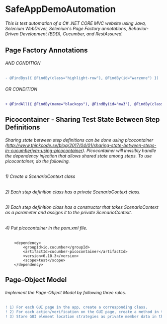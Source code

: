 # SafeAppDemoAutomation
###### This is test automation of a C# .NET CORE MVC website using Java, Selenium WebDriver, Selenium's Page Factory annotations, Behavior-Driven Development (BDD), Cucumber, and RestAssured.
## Page Factory Annotations
###### AND CONDITION
```diff
- @FindBys({ @FindBy(class="highlight-row"), @FindBy(id="warzone") })
```
###### OR CONDITION
```diff
+ @FindAll({ @FindBy(name="blackops"), @FindBy(id="mw3"), @FindBy(className="btn-warning") })
```
## Picocontainer - Sharing Test State Between Step Definitions
###### Sharing state between step definitions can be done using picocontainer (http://www.thinkcode.se/blog/2017/04/01/sharing-state-between-steps-in-cucumberjvm-using-picocontainer). Picocontainer will invisibly handle the dependency injection that allows shared state among steps. To use picocontainer, do the following.
###### 1) Create a ScenarioContext class
###### 2) Each step definition class has a private ScenarioContext class.
###### 3) Each step definition class has a constructor that takes ScenarioContext as a parameter and assigns it to the private ScenarioContext.
###### 4) Put picocontainer in the pom.xml file.
		<dependency>
			<groupId>io.cucumber</groupId>
			<artifactId>cucumber-picocontainer</artifactId>
			<version>6.10.3</version>
			<scope>test</scope>
		</dependency>

## Page-Object Model
###### Implement the Page-Object Model by following three rules.
```diff
! 1) For each GUI page in the app, create a corresponding class.
! 2) For each action/verification on the GUI page, create a method in the class.
! 3) Store GUI element location strategies as private member data in the class.
```
